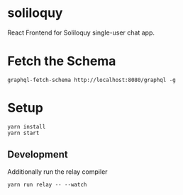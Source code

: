 # soliloquy
React Frontend for Soliloquy single-user chat app.


# Fetch the Schema

```
graphql-fetch-schema http://localhost:8080/graphql -g
```

# Setup
```
yarn install
yarn start
```

## Development

Additionally run the relay compiler
```
yarn run relay -- --watch
```
